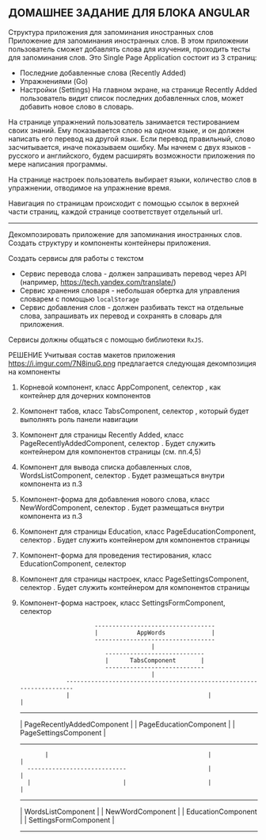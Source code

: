 ДОМАШНЕЕ ЗАДАНИЕ ДЛЯ БЛОКА ANGULAR
---------------------------------------
Структура приложения для запоминания иностранных слов
Приложение для запоминания иностранных слов.
В этом приложении пользователь сможет добавлять слова для изучения, проходить тесты для запоминания слов.
Это Single Page Application состоит из 3 страниц:
- Последние добавленные слова (Recently Added)
- Упражнениями (Go)
- Настройки (Settings)
На главном экране, на странице Recently Added пользователь видит список последних добавленных слов, может добавить новое слово в словарь.

На странице упражнений пользователь занимается тестированием своих знаний. Ему показывается слово на одном языке, и он должен написать его перевод на другой язык. Если перевод правильный, слово засчитывается, иначе показываем ошибку. Мы начнем с двух языков - русского и английского, будем расширять возможности приложения по мере написания программы.

На странице настроек пользователь выбирает языки, количество слов в упражнении, отводимое на упражнение время.

Навигация по страницам происходит с помощью ссылок в верхней части страниц, каждой странице соответствует отдельный url.

---

Декомпозировать приложение для запоминания иностранных слов.
Создать структуру и компоненты контейнеры приложения.

Создать сервисы для работы с текстом
- Сервис перевода слова - должен запрашивать перевод через API (например, https://tech.yandex.com/translate/)
- Сервис хранения словаря - небольшая обертка для управления словарем с помощью `localStorage`
- Сервис добавления слов - должен разбивать текст на отдельные слова, запрашивать их перевод и сохранять в словарь для приложения.

Сервисы должны общаться с помощью библиотеки `RxJS`.



РЕШЕНИЕ
Учитывая состав макетов приложения https://i.imgur.com/7N8inuG.png
предлагается следующая декомпозиция на компоненты

1. Корневой компонент, класс AppComponent, селектор <app-root>, как контейнер для дочерних компонентов
2. Компонент табов, класс TabsComponent, селектор <app-tabs>, который будет выполнять роль панели навигации
3. Компонент для страницы Recently Added, класс PageRecentlyAddedComponent, селектор <app-page-recenlty-added>. Будет служить контейнером для компонентов страницы (см. пп.4,5)
4. Компонент для вывода списка добавленных слов, WordsListComponent, селектор <app-words-list>. Будет размещаться внутри компонента из п.3
5. Компонент-форма для добавления нового слова, класс NewWordComponent, селектор <app-new-word>.  Будет размещаться внутри компонента из п.3
6. Компонент для страницы Education, класс PageEducationComponent, селектор <app-page-education>. Будет служить контейнером для компонентов страницы
7. Компонент-форма для проведения тестирования, класс EducationComponent, селектор <app-education>
8. Компонент для страницы настроек, класс PageSettingsComponent, селектор <app-page-settings>. Будет служить контейнером для компонентов страницы
9. Компонент-форма настроек, класс SettingsFormComponent, селектор <app-settings-form>

                            ----------------------------------
                            |           AppWords             |
                            ----------------------------------
                                            |
                               ----------------------------
                               |      TabsComponent       |
                               ----------------------------
                                            |
                    ---------------------------------------------------------------------
                    |                                       |                           |
      -------------------------------             --------------------------  --------------------------
      | PageRecentlyAddedComponent  |             | PageEducationComponent |  |  PageSettingsComponent |                   
      -------------------------------             --------------------------  --------------------------
              |                                             |                           |
         ----------------------------                       |                           |
         |                          |                       |                           |
   ----------------------  --------------------   ----------------------      -------------------------
   | WordsListComponent |  | NewWordComponent |   | EducationComponent |      | SettingsFormComponent |
   ----------------------  --------------------   ----------------------      -------------------------